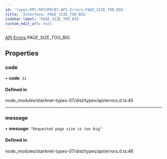 ```yaml
---
id: 'types.RPC.RPCSPEC07.API.Errors.PAGE_SIZE_TOO_BIG'
title: 'Interface: PAGE_SIZE_TOO_BIG'
sidebar_label: 'PAGE_SIZE_TOO_BIG'
custom_edit_url: null
---
```


[API](../namespaces/types.RPC.RPCSPEC07.API.md).[Errors](../namespaces/types.RPC.RPCSPEC07.API.Errors.md).PAGE_SIZE_TOO_BIG

## Properties

### code

• **code**: `31`

#### Defined in

node_modules/starknet-types-07/dist/types/api/errors.d.ts:45

---

### message

• **message**: `"Requested page size is too big"`

#### Defined in

node_modules/starknet-types-07/dist/types/api/errors.d.ts:46
